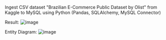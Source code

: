 Ingest CSV dataset "Brazilian E-Commerce Public Dataset by Olist" from Kaggle to MySQL using Python (Pandas, SQLAlchemy, MySQL Connector)

Result:
![image](https://user-images.githubusercontent.com/80158731/151596907-0997b930-3aff-4bf3-b965-3828d59a2eac.png)

Entity Diagram:
![image](https://user-images.githubusercontent.com/80158731/151597066-58c620d3-9295-4422-9b7a-9b0c435d5d8e.png)
